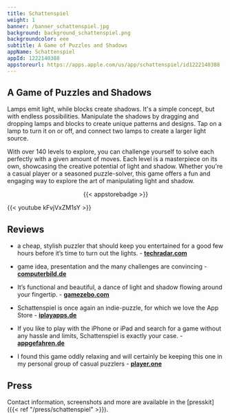 ```yaml
---
title: Schattenspiel
weight: 1
banner: /banner_schattenspiel.jpg
background: background_schattenspiel.png
backgroundcolor: eee
subtitle: A Game of Puzzles and Shadows
appName: Schattenspiel
appId: 1222140388
appstoreurl: https://apps.apple.com/us/app/schattenspiel/id1222140388
---
```


## A Game of Puzzles and Shadows

Lamps emit light, while blocks create shadows. It's a simple concept, but with endless possibilities. Manipulate the shadows by dragging and dropping lamps and blocks to create unique patterns and designs. Tap on a lamp to turn it on or off, and connect two lamps to create a larger light source.

With over 140 levels to explore, you can challenge yourself to solve each perfectly with a given amount of moves. Each level is a masterpiece on its own, showcasing the creative potential of light and shadow. Whether you're a casual player or a seasoned puzzle-solver, this game offers a fun and engaging way to explore the art of manipulating light and shadow.

<center>
{{< appstorebadge >}}
</center>

{{< youtube kFvjVxZM1sY >}}

## Reviews

- a cheap, stylish puzzler that should keep you entertained for a good few hours before it’s time to turn out the lights. - **[techradar.com](http://www.techradar.com/news/phone-and-communications/mobile-phones/50-best-iphone-games-fantastic-free-and-paid-games-1234036)**

- game idea, presentation and the many challenges are convincing - **[computerbild.de](http://www.computerbild.de/fotos/100-Spiele-Apps-fuer-unterwegs-19518977.html#9)**

- It’s functional and beautiful, a dance of light and shadow flowing around your fingertip. - **[gamezebo.com](http://www.gamezebo.com/2017/07/14/solve-puzzles-light-shadow-upcoming-schattenspiel/)**

- Schattenspiel is once again an indie-puzzle, for which we love the App Store - **[iplayapps.de](http://www.iplayapps.de/schattenspiel-ios-puzzle-34609/)**

- If you like to play with the iPhone or iPad and search for a game without any hassle and limits, Schattenspiel is exactly your case. - **[appgefahren.de](http://www.appgefahren.de/schattenspiel-neues-puzzle-spiel-mit-licht-und-schatten-ist-eine-empfehlung-wert-204804.html)**

- I found this game oddly relaxing and will certainly be keeping this one in my personal group of casual puzzlers - **[player.one](http://www.player.one/new-ios-games-puzzle-games-free-best-schattenspiel-domino-marble-119005)**

## Press

Contact information, screenshots and more are available in the [presskit]({{< ref "/press/schattenspiel" >}}).
